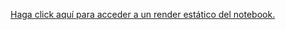 [Haga click aquí para acceder a un render estático del notebook.](https://nbviewer.ipython.org/github/javierorman/choromap/blob/master/covid19_uruguay/covid19_uruguay.ipynb)